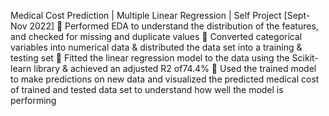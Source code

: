 Medical Cost Prediction | Multiple Linear Regression | Self Project                                                     [Sept-Nov 2022]
	Performed EDA to understand the distribution of the features, and checked for missing and duplicate values
	 Converted categorical variables into numerical data & distributed the data set into a training & testing set
	Fitted the linear regression model to the data using the Scikit-learn library & achieved an adjusted R2 of74.4%
	Used the trained model to make predictions on new data and visualized the predicted medical cost of trained and tested data set to understand how well the model is performing
